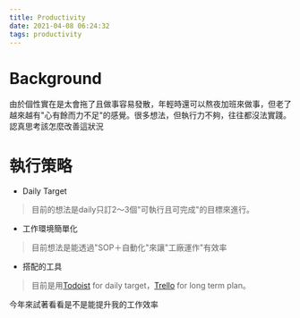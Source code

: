 ```yaml
---
title: Productivity
date: 2021-04-08 06:24:32
tags: productivity
---
```


# Background
由於個性實在是太會拖了且做事容易發散，年輕時還可以熬夜加班來做事，但老了越來越有"心有餘而力不足"的感覺。很多想法，但執行力不夠，往往都沒法實踐。
認真思考該怎麼改善這狀況

# 執行策略
* Daily Target
> 目前的想法是daily只訂2～3個"可執行且可完成"的目標來進行。
* 工作環境簡單化
> 目前想法是能透過"SOP＋自動化"來讓"工廠運作"有效率
* 搭配的工具
> 目前是用[Todoist][todoist] for daily target，[Trello][trello] for long term plan。

今年來試著看看是不是能提升我的工作效率

[todoist]: https://todoist.com "todoist website"
[trello]: https://trello.com "trello website"
